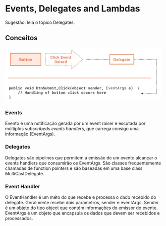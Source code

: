 # Events, Delegates and Lambdas

Sugestão: leia o tópico Delegates.

## Conceitos 

![Conceitos de eventos](EventDelegateHandler.jpg)

### Events

Evento é uma notificação gerada por um event raiser e escutada por múltiplos *subscribeds events handlers*, que carrega consigo uma informação (EventArgs).

### Delegates

Delegates são pipelines que permitem a emissão de um evento alcançar o events handlers que consumirão os EventArgs. São classes frequentemente chamadas de function pointers e são baseadas em uma base class MultiCastDelegate.

### Event Handler

O EventHandler é um méto do que recebe e processa o dado recebido do delegate. Geralmente recebe dois parametros, sender e eventArgs. Sender é um objeto do tipo object que contém informações do emissor do evento. EventArgs é um objeto que encapsula os dados que devem ser recebidos e processados.
